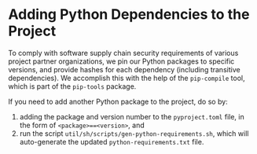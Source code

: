 # Adding Python Dependencies to the Project

To comply with software supply chain security requirements of various project partner organizations, we pin our Python packages to specific versions, and provide hashes for each dependency (including transitive dependencies).
We accomplish this with the help of the `pip-compile` tool, which is part of the `pip-tools` package.

If you need to add another Python package to the project, do so by:
1. adding the package and version number to the `pyproject.toml` file, in the form of `<package>==<version>`, and
1. run the script `util/sh/scripts/gen-python-requirements.sh`, which will auto-generate the updated `python-requirements.txt` file.

